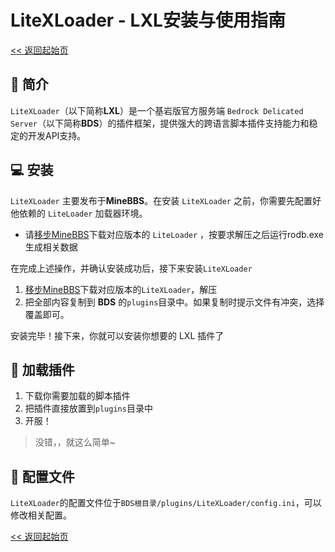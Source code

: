 # LiteXLoader - LXL安装与使用指南

[<< 返回起始页](../)

## 🎨 简介

`LiteXLoader`（以下简称**LXL**）是一个基岩版官方服务端 `Bedrock Delicated Server`（以下简称**BDS**）的插件框架，提供强大的跨语言脚本插件支持能力和稳定的开发API支持。  

## 💻 安装

`LiteXLoader` 主要发布于**MineBBS**。在安装 `LiteXLoader` 之前，你需要先配置好他依赖的 `LiteLoader` 加载器环境。

- 请[移步MineBBS](https://www.minebbs.com/)下载对应版本的 `LiteLoader` ，按要求解压之后运行rodb.exe生成相关数据

在完成上述操作，并确认安装成功后，接下来安装`LiteXLoader` 

1. [移步MineBBS](https://www.minebbs.com/)下载对应版本的`LiteXLoader`，解压
2. 把全部内容复制到 **BDS** 的`plugins`目录中。如果复制时提示文件有冲突，选择覆盖即可。

安装完毕！接下来，你就可以安装你想要的 LXL 插件了

## 🎯 加载插件

1. 下载你需要加载的脚本插件
2. 把插件直接放置到`plugins`目录中
3. 开服！

> 没错，，就这么简单~

## 🔨 配置文件

`LiteXLoader`的配置文件位于`BDS根目录/plugins/LiteXLoader/config.ini`，可以修改相关配置。

[<< 返回起始页](../)